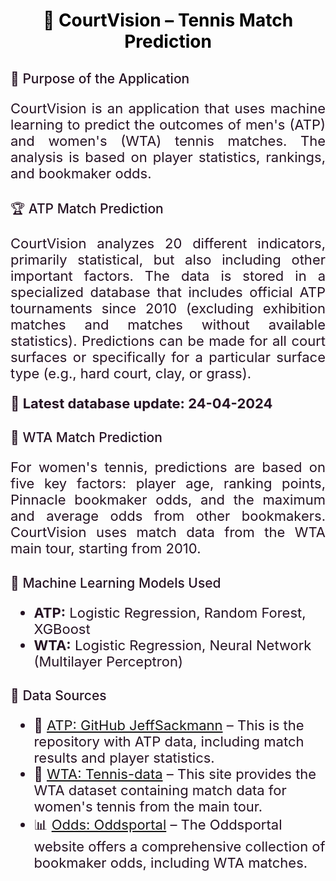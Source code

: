 <h1 style='text-align: center; color: black; font-weight: 650;'>🎾 CourtVision – Tennis Match Prediction</h1>

<h2 style='text-align: left; color: #261324; font-weight: 550;'>🎯 Purpose of the Application</h2>

<p style='text-align: justify; color: #261324; font-weight: normal; font-size: 22px'>CourtVision is an 
application that uses machine learning to predict the outcomes of men's (ATP) and women's (WTA) tennis 
matches. The analysis is based on player statistics, rankings, and bookmaker odds.</p>

<h2 style='text-align: left; color: #261324; font-weight: 550;'>🏆 ATP Match Prediction</h2>

<p style='text-align: justify; color: #261324; font-weight: normal; font-size: 22px'>CourtVision analyzes 
20 different indicators, primarily statistical, but also including other important factors. The data is 
stored in a specialized database that includes official ATP tournaments since 2010 (excluding exhibition 
matches and matches without available statistics). Predictions can be made for all court surfaces or 
specifically for a particular surface type (e.g., hard court, clay, or grass).</p>

<p style='text-align: left; color: #261324; font-weight: bold; font-size: 22px'>📅 Latest database update: 
24-04-2024</p>

<h2 style='text-align: left; color: #261324; font-weight: 550;'>🌟 WTA Match Prediction</h2>

<p style='text-align: justify; color: #261324; font-weight: normal; font-size: 22px'>For women's tennis, 
predictions are based on five key factors: player age, ranking points, Pinnacle bookmaker odds, and the 
maximum and average odds from other bookmakers. CourtVision uses match data from the WTA main tour, 
starting from 2010.</p>

<h2 style='text-align: left; color: #261324; font-weight: 550;'>🤖 Machine Learning Models Used</h2>

<ul style='color: #261324; font-size: 22px'>
    <li><b>ATP:</b> Logistic Regression, Random Forest, XGBoost</li>
    <li><b>WTA:</b> Logistic Regression, Neural Network (Multilayer Perceptron)</li>
</ul>

<h2 style='text-align: left; color: #261324; font-weight: 550;'>🔗 Data Sources</h2>

<ul style='color: #261324; font-size: 22px'>
    <li>📂 <a href='https://github.com/JeffSackmann/tennis_atp' target='_blank'>ATP: GitHub JeffSackmann</a> – This is the repository with ATP data, including match results and player statistics.</li>
    <li>📂 <a href='http://www.tennis-data.co.uk/alldata.php' target='_blank'>WTA: Tennis-data</a> – This site provides the WTA dataset containing match data for women's tennis from the main tour.</li>
    <li>📊 <a href='https://www.oddsportal.com' target='_blank'>Odds: Oddsportal</a> – The Oddsportal website offers a comprehensive collection of bookmaker odds, including WTA matches.</li>
</ul>
